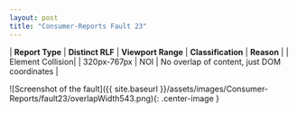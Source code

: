 ```yaml
---
layout: post
title: "Consumer-Reports Fault 23"
---
```

| **Report Type** | **Distinct RLF** | **Viewport Range** | **Classification** | **Reason** |
| Element Collision|  | 320px-767px | NOI | No overlap of content, just DOM coordinates | 

![Screenshot of the fault]({{ site.baseurl }}/assets/images/Consumer-Reports/fault23/overlapWidth543.png){: .center-image }